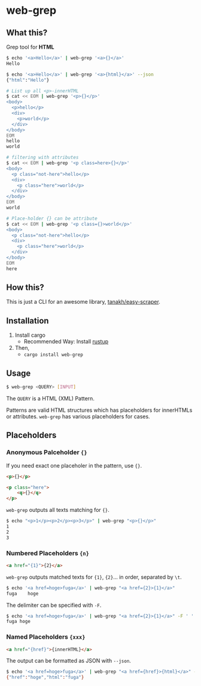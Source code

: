 # web-grep

## What this?

Grep tool for **HTML**

```bash
$ echo '<a>Hello</a>' | web-grep '<a>{}</a>'
Hello
```

```bash
$ echo '<a>Hello</a>' | web-grep '<a>{html}</a>' --json
{"html":"Hello"}
```

```bash
# List up all <p>-innerHTML
$ cat << EOM | web-grep '<p>{}</p>'
<body>
  <p>hello</p>
  <div>
    <p>world</p>
  </div>
</body>
EOM
hello
world
```

```bash
# filtering with attributes
$ cat << EOM | web-grep '<p class=here>{}</p>'
<body>
  <p class="not-here">hello</p>
  <div>
    <p class="here">world</p>
  </div>
</body>
EOM
world
```

```bash
# Place-holder {} can be attribute
$ cat << EOM | web-grep '<p class={}>world</p>'
<body>
  <p class="not-here">hello</p>
  <div>
    <p class="here">world</p>
  </div>
</body>
EOM
here
```

## How this?

This is just a CLI for an awesome library, [tanakh/easy-scraper](https://github.com/tanakh/easy-scraper).

## Installation

1. Install cargo
    - Recommended Way: Install [rustup](https://rustup.rs/)
1. Then,
    - `cargo install web-grep`

## Usage

```bash
$ web-grep <QUERY> [INPUT]
```

The `QUERY` is a HTML (XML) Pattern.

Patterns are valid HTML structures which has placeholders for innerHTMLs or attributes.
`web-grep` has various placeholders for cases.

## Placeholders

### Anonymous Palceholder `{}`

If you need exact one placeholer in the pattern, use `{}`.

```html
<p>{}</p>
```

```html
<p class="here">
    <q>{}</q>
</p>
```

`web-grep` outputs all texts matching for `{}`.

```bash
$ echo "<p>1</p><p>2</p><p>3</p>" | web-grep "<p>{}</p>"
1
2
3
```

### Numbered Placeholders `{n}`

```html
<a href="{1}">{2}</a>
```

`web-grep` outputs matched texts for `{1}`, `{2}`... in order, separated by `\t`.

```bash
$ echo '<a href=hoge>fuga</a>' | web-grep "<a href={2}>{1}</a>"
fuga	hoge
```

The delimiter can be specified with `-F`.

```bash
$ echo '<a href=hoge>fuga</a>' | web-grep "<a href={2}>{1}</a>" -F ' '
fuga hoge
```

### Named Placeholders `{xxx}`

```html
<a href="{href}">{innerHTML}</a>
```

The output can be formatted as JSON with `--json`.

```bash
$ echo '<a href=hoge>fuga</a>' | web-grep "<a href={href}>{html}</a>" --json
{"href":"hoge","html":"fuga"}
```

